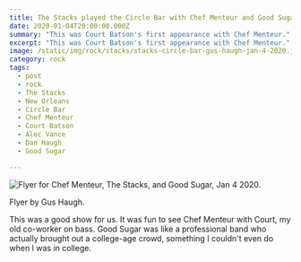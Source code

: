 ```yaml
---
title: The Stacks played the Circle Bar with Chef Menteur and Good Sugar.
date: 2020-01-04T20:00:00.000Z
summary: "This was Court Batson's first appearance with Chef Menteur."
excerpt: "This was Court Batson's first appearance with Chef Menteur."
image: /static/img/rock/stacks/stacks-circle-bar-gus-haugh-jan-4-2020.jpg
category: rock
tags:
  - post 
  - rock
  - The Stacks
  - New Orleans
  - Circle Bar
  - Chef Menteur
  - Court Batson
  - Alec Vance
  - Dan Haugh
  - Good Sugar

---
```


![Flyer for Chef Menteur, The Stacks, and Good Sugar, Jan 4 2020.](/static/img/rock/stacks/stacks-circle-bar-gus-haugh-jan-4-2020.jpg)

Flyer by Gus Haugh.

This was a good show for us. It was fun to see Chef Menteur with Court, my old co-worker on bass. Good Sugar was like a professional band who actually brought out a college-age crowd, something I couldn't even do when I was in college.
